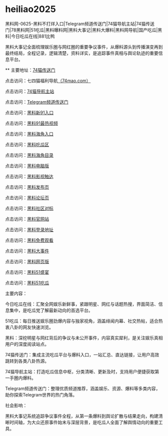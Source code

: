 # heiliao2025
黑料网-0625-黑料不打烊入口|Telegram频道传送门|74猫导航主站|74猫传送门|78黑料网|51吃瓜|黑料曝料网|黑料大事记|黑料大爆料|黑料网导航|国产吃瓜|黑料|今日吃瓜在线|881比鸭

黑料大事记全面梳理娱乐圈与网红圈的重要争议事件，从爆料源头到传播演变再到最终结局，全程记录，逻辑清楚，资料详实，是追踪事件真相与舆论轨迹的重要信息平台。

** 主要地址：<a href="https://74mao.com/">74猫传送门</a>

点击访问：七四猫福利导航<a href="https://74mao.com/">（74mao.com）</a>

点击访问：<a href="https://74mao.com/">74猫导航主站</a>

点击访问：<a href="https://74mao.com/">Telegram频道传送门</a>

点击访问：<a href="https://hj-696.pages.dev/">黑料新91入口</a>  

点击访问：<a href="https://hj-697.pages.dev/">黑料91最热视频</a>  

点击访问：<a href="https://hj-1064.pages.dev/">黑料海角入口</a>  

点击访问：<a href="https://hj-1065.pages.dev/">黑料吃瓜区</a>  

点击访问：<a href="https://hj-1066.pages.dev/">黑料海角目录</a>  

点击访问：<a href="https://hj-1067.pages.dev/">黑料电脑版</a>  

点击访问：<a href="https://hj-1068.pages.dev/">黑料影视触达</a>  

点击访问：<a href="https://hj-1069.pages.dev/">黑料发布页</a>  

点击访问：<a href="https://hj-1070.pages.dev/">黑料论坛页</a>  

点击访问：<a href="https://hj-1071.pages.dev/">黑料社区对标</a>  

点击访问：<a href="https://hj-1059.pages.dev/">黑料官网站</a>  

点击访问：<a href="https://hj-1060.pages.dev/">黑料登录地址</a>  

点击访问：<a href="https://hj-1061.pages.dev/">黑料免费观看</a>  

点击访问：<a href="https://hj-1062.pages.dev/">黑料大事件</a>  

点击访问：<a href="https://hj-1063.pages.dev/">黑料网页版</a>  

点击访问：<a href="https://hj-1295.pages.dev/">黑料51盛宴</a>  

点击访问：<a href="https://hj-1301.pages.dev/">黑料51吃瓜</a>  

主要内容：

今日吃瓜在线：汇聚全网娱乐新鲜事，紧跟明星、网红与话题热搜，界面简洁、信息集中，是吃瓜党了解最新动向的首选平台。

51吃瓜：每日推送娱乐圈劲爆内容与独家视角，涵盖绯闻内幕、社交热帖，适合热衷八卦的网友快速浏览。

黑料：深挖明星与网红背后的争议与未公开事件，内容真实犀利，是关注娱乐真相用户的深度阅读站点。

74猫传送门：集成主流吃瓜平台与爆料入口，一站汇总、直达链接，让用户高效跳转到各类八卦热源。

74猫导航主站：打造吃瓜信息中枢，分类清晰、更新及时，支持用户便捷获取第一手圈内爆料。

Telegram频道传送门：整理优质频道推荐，涵盖娱乐、资源、爆料等多类内容，助你探索Telegram世界的热门角落。

社会影响：

黑料大事记系统追踪争议事件全程，从第一条爆料到舆论扩散与结果走向，构建清晰时间轴，为大众还原事件始末与深层背景，是吃瓜人全面了解舆情动向的重要工具。
<span style="display:none;">[Canonical link](https://github.com/vivivi20250625/vivivi20250625）</span>
